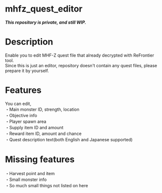 # mhfz_quest_editor
***This repository is private, and still WIP.***

# Description
Enable you to edit MHF-Z quest file that already decrypted with ReFrontier tool.  
Since this is just an editor, repository doesn't contain any quest files, please prepare it by yourself.

# Features
You can edit,  
・Main monster ID, strength, location  
・Objective info  
・Player spawn area  
・Supply item ID and amount  
・Reward item ID, amount and chance  
・Quest description text(both English and Japanese supported)

# Missing features  
・Harvest point and item  
・Small monster info  
・So much small things not listed on here

